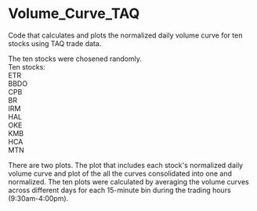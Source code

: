 # Volume_Curve_TAQ
Code that calculates and plots the normalized daily volume curve for ten stocks using TAQ trade data. 

The ten stocks were chosened randomly.  
Ten stocks:  
ETR  
BBDO  
CPB  
BR  
IRM  
HAL  
OKE  
KMB  
HCA  
MTN  

There are two plots. The plot that includes each stock's normalized daily volume curve and plot of the all the curves consolidated into one and normalized. The ten plots were calculated by averaging the volume curves across different days for each 15-minute bin during the trading hours (9:30am-4:00pm).
